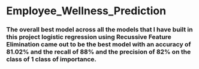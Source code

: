 # Employee_Wellness_Prediction

### The overall best model across all the models that I have built in this project logistic regression using Recussive Feature Elimination came out to be the best model with an accuracy of **81.02%** and the recall of **88%** and the precision of **82%** on the class of **1** class of importance.
